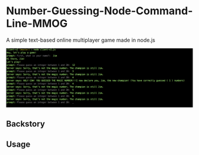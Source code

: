 # Number-Guessing-Node-Command-Line-MMOG
A simple text-based online multiplayer game made in node.js 


<img src="./Number-Guessing-Game-Screenshot.png" width="700px"/>


## Backstory


## Usage



